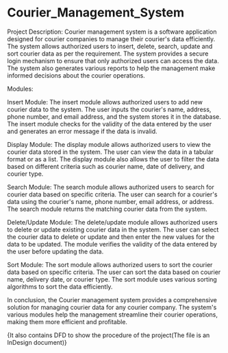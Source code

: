 # Courier_Management_System

Project Description:
Courier management system is a software application designed for courier companies to manage their courier's data efficiently. The system allows authorized users to insert, delete, search, update and sort courier data as per the requirement. The system provides a secure login mechanism to ensure that only authorized users can access the data. The system also generates various reports to help the management make informed decisions about the courier operations.

Modules:

Insert Module:
The insert module allows authorized users to add new courier data to the system. The user inputs the courier's name, address, phone number, and email address, and the system stores it in the database. The insert module checks for the validity of the data entered by the user and generates an error message if the data is invalid.

Display Module:
The display module allows authorized users to view the courier data stored in the system. The user can view the data in a tabular format or as a list. The display module also allows the user to filter the data based on different criteria such as courier name, date of delivery, and courier type.

Search Module:
The search module allows authorized users to search for courier data based on specific criteria. The user can search for a courier's data using the courier's name, phone number, email address, or address. The search module returns the matching courier data from the system.

Delete/Update Module:
The delete/update module allows authorized users to delete or update existing courier data in the system. The user can select the courier data to delete or update and then enter the new values for the data to be updated. The module verifies the validity of the data entered by the user before updating the data.

Sort Module:
The sort module allows authorized users to sort the courier data based on specific criteria. The user can sort the data based on courier name, delivery date, or courier type. The sort module uses various sorting algorithms to sort the data efficiently.

In conclusion, the Courier management system provides a comprehensive solution for managing courier data for any courier company. The system's various modules help the management streamline their courier operations, making them more efficient and profitable.

{It also contains DFD to show the procedure of the project(The file is an InDesign document)}
